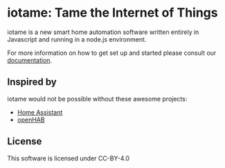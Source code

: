 # iotame: Tame the Internet of Things
iotame is a new smart home automation software written entirely in Javascript and running in a node.js environment.

For more information on how to get set up and started please consult our [documentation](https://docs.iotame.cloud).

## Inspired by
iotame would not be possible without these awesome projects:
- [Home Assistant](https://home-assistant.io/)
- [openHAB](https://www.openhab.org/)

## License
This software is licensed under CC-BY-4.0
